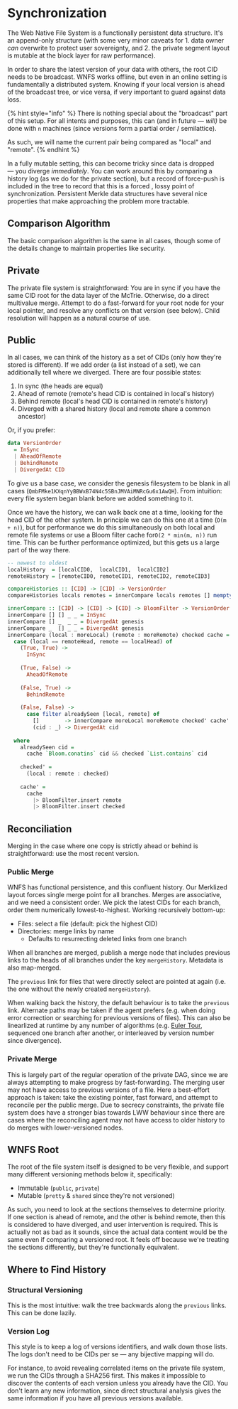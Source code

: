 # Synchronization

The Web Native File System is a functionally persistent data structure. It's an append-only structure \(with some very minor caveats for 1. data owner _can_ overwrite to protect user sovereignty, and 2. the private segment layout is mutable at the block layer for raw performance\).

In order to share the latest version of your data with others, the root CID needs to be broadcast. WNFS works offline, but even in an online setting is fundamentally a distributed system. Knowing if your local version is ahead of the broadcast tree, or vice versa, if very important to guard against data loss.

{% hint style="info" %}
There is nothing special about the "broadcast" part of this setup. For all intents and purposes, this can \(and in future — _will\)_ be done with `n` machines \(since versions form a partial order / semilattice\).

As such, we will name the current pair being compared as "local" and "remote".
{% endhint %}

In a fully mutable setting, this can become tricky since data is dropped — you diverge _immediately_. You can work around this by comparing a history log \(as we do for the private section\), but a record of force-push is included in the tree to record that this is a forced , lossy point of synchronization. Persistent Merkle data structures have several nice properties that make approaching the problem more tractable.

## Comparison Algorithm

The basic comparison algorithm is the same in all cases, though some of the details change to maintain properties like security.

## Private

The private file system is straightforward: You are in sync if you have the same CID root for the data layer of the McTrie. Otherwise, do a direct multivalue merge. Attempt to do a fast-forward for your root node for your local pointer, and resolve any conflicts on that version \(see below\). Child resolution will happen as a natural course of use.

## Public

In all cases, we can think of the history as a set of CIDs \(only how they're stored is different\). If we add order \(a list instead of a set\), we can additionally tell where we diverged. There are four possible states:

1. In sync \(the heads are equal\)
2. Ahead of remote \(remote's head CID is contained in local's history\)
3. Behind remote \(local's head CID is contained in remote's history\)
4. Diverged with a shared history \(local and remote share a common ancestor\)

Or, if you prefer:

```haskell
data VersionOrder
  = InSync
  | AheadOfRemote
  | BehindRemote
  | DivergedAt CID
```

To give us a base case, we consider the genesis filesystem to be blank in all cases \(`QmbFMke1KXqnYyBBWxB74N4c5SBnJMVAiMNRcGu6x1AwQH`\). From intuition: every file system began blank before we added something to it.

Once we have the history, we can walk back one at a time, looking for the head CID of the other system. In principle we can do this one at a time \(`O(m + n)`\), but for performance we do this simultaneously on both local and remote file systems or use a Bloom filter cache for`O(2 * min(m, n))` run time. This can be further performance optimized, but this gets us a large part of the way there.

```haskell
-- newest to oldest
localHistory  = [localCID0,  localCID1,  localCID2]
remoteHistory = [remoteCID0, remoteCID1, remoteCID2, remoteCID3]

compareHistories :: [CID] -> [CID] -> VersionOrder
compareHistories locals remotes = innerCompare locals remotes [] mempty

innerCompare :: [CID] -> [CID] -> [CID] -> BloomFilter -> VersionOrder
innerCompare [] [] _ _ = InSync
innerCompare [] _  _ _ = DivergedAt genesis
innerCompare _  [] _ _ = DivergedAt genesis
innerCompare (local : moreLocal) (remote : moreRemote) checked cache =
  case (local == remoteHead, remote == localHead) of
    (True, True) -> 
      InSync
      
    (True, False) -> 
      AheadOfRemote
      
    (False, True) -> 
      BehindRemote
      
    (False, False) ->
      case filter alreadySeen [local, remote] of
        []        -> innerCompare moreLocal moreRemote checked' cache'
        (cid : _) -> DivergedAt cid
                
  where
    alreadySeen cid =
      cache `Bloom.conatins` cid && checked `List.contains` cid
  
    checked' = 
      (local : remote : checked)
              
    cache' = 
      cache
        |> BloomFilter.insert remote
        |> BloomFilter.insert checked
```

## Reconciliation

Merging in the case where one copy is strictly ahead or behind is straightforward: use the most recent version.

### Public Merge

WNFS has functional persistence, and this confluent history. Our Merklized layout forces  single merge point for all branches. Merges are associative, and we need a consistent order. We pick the latest CIDs for each branch, order them numerically lowest-to-highest. Working recursively bottom-up:

* Files: select a file \(default: pick the highest CID\)
* Directories: merge links by name
  * Defaults to resurrecting deleted links from one branch

When all branches are merged, publish a merge node that includes previous links to the heads of all branches under the key `mergeHistory`. Metadata is also map-merged.

The `previous` link for files that were directly select are pointed at again \(i.e. the one without the newly created `mergeHistory`\).

When walking back the history, the default behaviour is to take the `previous` link. Alternate paths may be taken if the agent prefers \(e.g. when doing error correction or searching for previous versions of files\). This can also be linearlized at runtime by any number of algorithms \(e.g. [Euler Tour](https://en.wikipedia.org/wiki/Euler_tour_technique), sequenced one branch after another, or interleaved by version number since divergence\).

### Private Merge

This is largely part of the regular operation of the private DAG, since we are always attempting to make progress by fast-forwarding. The merging user may not have access to previous versions of a file. Here a best-effort approach is taken: take the existing pointer, fast forward, and attempt to reconcile per the public merge. Due to secrecy constraints, the private file system does have a stronger bias towards LWW behaviour since there are cases where the reconciling agent may not have access to older history to do merges with lower-versioned nodes.

## WNFS Root

The root of the file system itself is designed to be very flexible, and support many different versioning methods below it, specifically:

* Immutable \(`public`, `private`\)
* Mutable \(`pretty` & `shared` since they're not versioned\)

As such, you need to look at  the sections themselves to determine priority. If one section is ahead of remote, and the other is behind remote, then this is considered to have diverged, and user intervention is required. This is actually not as bad as it sounds, since the actual data content would be the same even if comparing a versioned root. It feels off because we're treating the sections differently, but they're functionally equivalent.

## Where to Find History

### Structural Versioning

This is the most intuitive: walk the tree backwards along the `previous` links. This can be done lazily.

### Version Log

This style is to keep a log of versions identifiers, and walk down those lists. The logs don't need to be CIDs per se — any bijective mapping will do.

For instance, to avoid revealing correlated items on the private file system, we run the CIDs through a SHA256 first. This makes it impossible to discover the contents of each version unless you already have the CID. You don't learn any new information, since direct structural  analysis gives the same information if you have all previous versions available.

